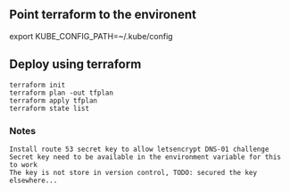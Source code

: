 ## Point terraform  to the environent
export KUBE_CONFIG_PATH=~/.kube/config

## Deploy using terraform
~~~
terraform init
terraform plan -out tfplan
terraform apply tfplan
terraform state list
~~~

### Notes
~~~
Install route 53 secret key to allow letsencrypt DNS-01 challenge
Secret key need to be available in the environment variable for this to work
The key is not store in version control, TODO: secured the key elsewhere... 
~~~
